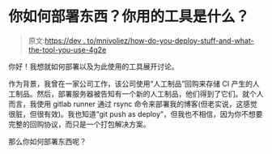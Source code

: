 # 你如何部署东西？你用的工具是什么？

> 原文:[https://dev . to/mnivoliez/how-do-you-deploy-stuff-and-what-the-tool-you-use-4g2e](https://dev.to/mnivoliez/how-do-you-deploy-stuff-and-what-is-the-tool-you-use-for-4g2e)

你好！我想就如何部署以及为此使用的工具展开讨论。

作为背景，我曾在一家公司工作，该公司使用“人工制品”回购来存储 CI 产生的人工制品。然后，部署服务器被告知有一个新的人工制品，他们得到了它们。就个人而言，我使用 gitlab runner 通过 rsync 命令来部署我的博客(但老实说，这感觉很脏，但很有效)。我也知道“git push as deploy”，但我也不相信，因为你不想要完整的回购协议，而只是一个打包解决方案。

那么你如何部署东西呢？